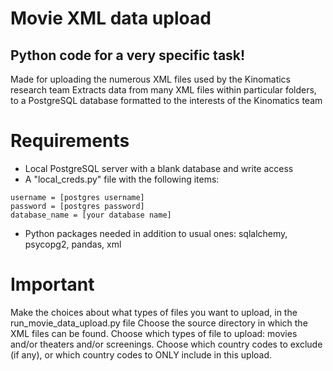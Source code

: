# Movie XML data upload

## Python code for a very specific task!

Made for uploading the numerous XML files used by the Kinomatics research team
Extracts data from many XML files within particular folders, to a PostgreSQL database formatted to the interests of the Kinomatics team

# Requirements

- Local PostgreSQL server with a blank database and write access
- A "local_creds.py" file with the following items:

```    
username = [postgres username]
password = [postgres password]
database_name = [your database name]
```

- Python packages needed in addition to usual ones:
sqlalchemy, psycopg2, pandas, xml

# Important

Make the choices about what types of files you want to upload, in the run_movie_data_upload.py file
Choose the source directory in which the XML files can be found. 
Choose which types of file to upload: movies and/or theaters and/or screenings.
Choose which country codes to exclude (if any), or which country codes to ONLY include in this upload.